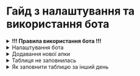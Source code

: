 <h1>Гайд з налаштування та використання бота</h1>
<details>
  <summary><strong>!!! Правила використання бота !!!</strong></summary>
  
  1. Ні в якому випадку не можна змінювати порядок таблиць в Google Sheets
  2. Не переставляти/додавати колонки в сторінках
  3. Дивись пункт 1 та 2
  
</details>
<details>
  <summary>Налаштування бота</summary>
 <pre><code>
      git clone https://github.com/username/repository.git
      cd repository
      # Встановіть залежності
      pip install -r requirements.txt
      # Запустіть скрипт
      python bot.py
  </code></pre>
</details>
<details>
  <summary>Додавання нової апки</summary>
  1. 
</details>
<details>
  <summary>Таблиця не заповнилась</summary>
  1. 
</details>
<details>
  <summary>Як заповнити таблицю за інший день</summary>
  1. 
</details>
<style>
        code {
            background-color: #f4f4f4;
            padding: 2px 4px;
            border-radius: 4px;
            font-family: Consolas, Monaco, 'Andale Mono', 'Ubuntu Mono', monospace;
        }
        pre {
            background-color: #f4f4f4;
            padding: 10px;
            border-radius: 4px;
            overflow-x: auto;
            font-family: Consolas, Monaco, 'Andale Mono', 'Ubuntu Mono', monospace;
        }
    </style>
